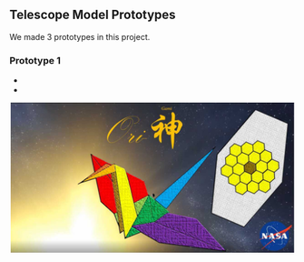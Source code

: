 ## Telescope Model Prototypes

We made 3 prototypes in this project.

### Prototype 1



-
-

<p align="center">
  <img src="../images/team-logo.jpg" width="500" />
</p>
